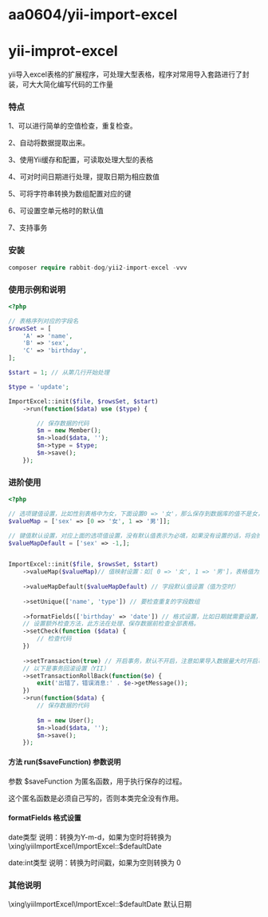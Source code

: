 # aa0604/yii-import-excel
# yii-improt-excel
yii导入excel表格的扩展程序，可处理大型表格，程序对常用导入套路进行了封装，可大大简化编写代码的工作量

### 特点
1、可以进行简单的空值检查，重复检查。

2、自动将数据提取出来。

3、使用Yii缓存和配置，可读取处理大型的表格

4、可对时间日期进行处理，提取日期为相应数值

5、可将字符串转换为数组配置对应的键

6、可设置空单元格时的默认值

7、支持事务


### 安装
```php
composer require rabbit-dog/yii2-import-excel -vvv
```

### 使用示例和说明
```php
<?php

// 表格序列对应的字段名
$rowsSet = [
    'A' => 'name',
    'B' => 'sex',
    'C' => 'birthday',
];

$start = 1; // 从第几行开始处理

$type = 'update';

ImportExcel::init($file, $rowsSet, $start)
    ->run(function($data) use ($type) {

        // 保存数据的代码
        $m = new Member();
        $m->load($data, '');
        $m->type = $type;
        $m->save();
    });
```

### 进阶使用
```php
<?php

// 选项键值设置，比如性别表格中为女，下面设置0 => '女'，那么保存到数据库的值不是女，而是0（取键名）
$valueMap = ['sex' => [0 => '女', 1 => '男']];

// 键值默认设置，对应上面的选项值设置，没有默认值表示为必填，如果没有设置的话，将会抛出错误
$valueMapDefault = ['sex' => -1,];


ImportExcel::init($file, $rowsSet, $start)
    ->valueMap($valueMap)// 值映射设置：如[ 0 => '女', 1 => '男']，表格值为男时，实际值将被转换为1，为女时，转为0。以上都不是时，如果没有默认值设置，则抛出错误
    
    ->valueMapDefault($valueMapDefault) // 字段默认值设置（值为空时）
    
    ->setUnique(['name', 'type']) // 要检查重复的字段数组
    
    ->formatFields(['birthday' => 'date']) // 格式设置，比如日期就需要设置，否则读取到值会有问题
    // 设置额外检查方法，此方法在处理、保存数据前检查全部表格。
    ->setCheck(function ($data) {
        // 检查代码
    })
    
    ->setTransaction(true) // 开启事务，默认不开启，注意如果导入数据量大时开启事务可能会造锁死
    // 以下是事务回滚设置（YII）
    ->setTransactionRollBack(function($e) {
        exit('出错了，错误消息:' . $e->getMessage());
    })
    ->run(function($data) {
        // 保存数据的代码
        
        $m = new User();
        $m->load($data, '');
        $m->save();
    });
```

#### 方法 run($saveFunction) 参数说明
参数 $saveFunction 为匿名函数，用于执行保存的过程。

这个匿名函数是必须自己写的，否则本类完全没有作用。

#### formatFields 格式设置
date类型 说明：转换为Y-m-d，如果为空时将转换为 \xing\yiiImportExcel\ImportExcel::$defaultDate

date:int类型 说明：转换为时间戳，如果为空则转换为 0


### 其他说明
\xing\yiiImportExcel\ImportExcel::$defaultDate  默认日期
